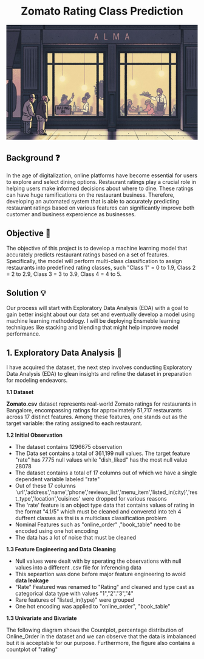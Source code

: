 <h1 align="center">Zomato Rating Class Prediction</h1>

![Intro Img](Images/RR.png)

## Background ❓

In the age of digitalization, online platforms have become essential for users to explore and select dining options. Restaurant ratings play a crucial role in helping users make informed decisions about where to dine. These ratings can have huge ramifications on the restaurant business. Therefore, developing an automated system that is able to accurately predicting restaurant ratings based on various features can significantly improve both customer and business experoience as businesses.

## Objective 🎯
The objective of this project is to develop a machine learning model that accurately predicts restaurant ratings based on a set of features. Specifically, the model will perform multi-class classification to assign restaurants into predefined rating classes, such "Class 1" = 0 to 1.9, Class 2 = 2 to 2.9, Class 3 = 3 to 3.9, Class 4 = 4 to 5.

## Solution 💡

Our process will start with Exploratory Data Analysis (EDA) with a goal to gain better insight about our data set and eventually develop a model using machine learning methodology. I will be deploying Ensmeble learning techniques like stacking and blending that might help improve model performance.

## 1. Exploratory Data Analysis 💾

I have acquired the dataset, the next step involves conducting Exploratory Data Analysis (EDA) to glean insights and refine the dataset in preparation for modeling endeavors.

**1.1 Dataset**

**Zomato.csv** dataset represents real-world Zomato ratings for restaurants in Bangalore, encompassing ratings for approximately 51,717 restaurants across 17 distinct features. Among these features, one stands out as the target variable: the rating assigned to each restaurant.

**1.2 Initial Observation**

- The dataset contains 1296675 observation
- The Data set contains a total of 361,199 null values. The target feature "rate" has 7775 null values while "dish_liked" has the most null value 28078  
- The dataset contains a total of 17 columns out of which we have a single dependent variable labeled "rate"
- Out of these 17 columns 'url','address','name','phone','reviews_list','menu_item','listed_in(city)','rest_type','location','cuisines' were dropped for various reasons   
- The 'rate' feature is an object type data that contains values of rating in the format "4.1/5" which must be cleaned and converetd into teh 4 duffrent classes as thsi is a multiclass classification problem
- Nominal Features such as "online_order" ,"book_table" need to be encoded using one hot encoding
- The data has a lot of noise that must be cleaned 

**1.3 Feature Engineering and Data Cleaning**

- Null values were dealt with by sperating the observations with null values into a different .csv file for Inferencing data
- This sepeartion was done before major feature engineering to avoid **data leakage**   
- "Rate" Featured was renamed to "Rating" and cleaned and type cast as categorical data type with values "1","2"."3","4"
- Rare features of "listed_in(type)" were grouped
- One hot encoding was applied to "online_order", "book_table"

**1.3 Univariate and Bivariate**

The following diagram shows the Countplot, percentage distribution of Online_Order in the dataset and we can observe that the data is imbalanced but it is acceptable for our purpose. Furthermore, the figure also contains a countplot of "rating" 



   
